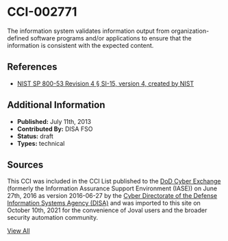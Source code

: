 # CCI-002771

The information system validates information output from organization-defined software programs and/or applications to ensure that the information is consistent with the expected content.

## References ##

* [NIST SP 800-53 Revision 4 § SI-15, version 4, created by NIST](http://csrc.nist.gov/publications/PubsSPs.html)


## Additional Information ##

* **Published:** July 11th, 2013
* **Contributed By:** DISA FSO
* **Status:** draft
* **Types:** technical

## Sources ##

This CCI was included in the CCI List published to the [DoD Cyber Exchange](https://public.cyber.mil/stigs/cci/)
(formerly the Information Assurance Support Environment (IASE)) on June 27th, 2016 as version
2016-06-27 by the [Cyber Directorate of the Defense Information Systems Agency (DISA)](https://public.cyber.mil/about-cyber/)
and was imported to this site on October 10th, 2021 for the convenience of Joval users and the broader
security automation community.

[View All](../README.md)
